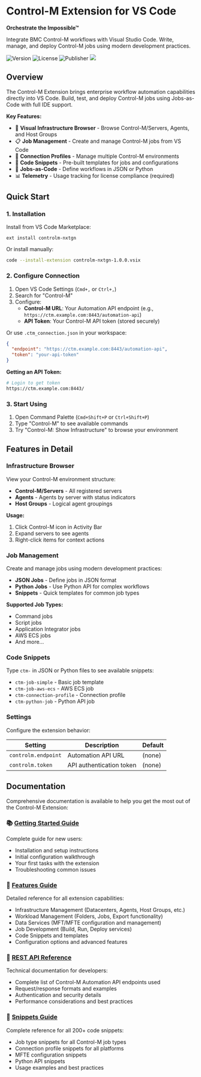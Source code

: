 # Control-M Extension for VS Code

**Orchestrate the Impossible™**

Integrate BMC Control-M workflows with Visual Studio Code. Write, manage, and deploy Control-M jobs using modern development practices.

![Version](https://img.shields.io/badge/Version-1.0.0-brightgreen) ![License](https://img.shields.io/badge/License-Apache%202.0-blue) ![Publisher](https://img.shields.io/badge/Publisher-BMC%20Software-blue) ![](https://img.shields.io/badge/dynamic/json.svg?label=Build%20State&url=https://raw.githubusercontent.com/controlm/ctm-vscode-extension/refs/heads/main/info.json&query=build&colorB=red)

## Overview

The Control-M Extension brings enterprise workflow automation capabilities directly into VS Code. Build, test, and deploy Control-M jobs using Jobs-as-Code with full IDE support.

**Key Features:**
- 🌳 **Visual Infrastructure Browser** - Browse Control-M/Servers, Agents, and Host Groups
- 📋 **Job Management** - Create and manage Control-M jobs from VS Code
- 🔌 **Connection Profiles** - Manage multiple Control-M environments
- 📝 **Code Snippets** - Pre-built templates for jobs and configurations
- 🔄 **Jobs-as-Code** - Define workflows in JSON or Python
- 📊 **Telemetry** - Usage tracking for license compliance (required)

## Quick Start

### 1. Installation

Install from VS Code Marketplace:
```
ext install controlm-nxtgn
```

Or install manually:
```bash
code --install-extension controlm-nxtgn-1.0.0.vsix
```

### 2. Configure Connection

1. Open VS Code Settings (`Cmd+,` or `Ctrl+,`)
2. Search for "Control-M"
3. Configure:
   - **Control-M URL**: Your Automation API endpoint (e.g., `https://ctm.example.com:8443/automation-api`)
   - **API Token**: Your Control-M API token (stored securely)

Or use `.ctm_connection.json` in your workspace:
```json
{
  "endpoint": "https://ctm.example.com:8443/automation-api",
  "token": "your-api-token"
}
```

**Getting an API Token:**
```bash
# Login to get token
https://ctm.example.com:8443/
```

### 3. Start Using

1. Open Command Palette (`Cmd+Shift+P` or `Ctrl+Shift+P`)
2. Type "Control-M" to see available commands
3. Try "Control-M: Show Infrastructure" to browse your environment

## Features in Detail

### Infrastructure Browser

View your Control-M environment structure:
- **Control-M/Servers** - All registered servers
- **Agents** - Agents by server with status indicators
- **Host Groups** - Logical agent groupings

**Usage:**
1. Click Control-M icon in Activity Bar
2. Expand servers to see agents
3. Right-click items for context actions

### Job Management

Create and manage jobs using modern development practices:
- **JSON Jobs** - Define jobs in JSON format
- **Python Jobs** - Use Python API for complex workflows
- **Snippets** - Quick templates for common job types

**Supported Job Types:**
- Command jobs
- Script jobs
- Application Integrator jobs
- AWS ECS jobs
- And more...

### Code Snippets

Type `ctm-` in JSON or Python files to see available snippets:
- `ctm-job-simple` - Basic job template
- `ctm-job-aws-ecs` - AWS ECS job
- `ctm-connection-profile` - Connection profile
- `ctm-python-job` - Python API job

### Settings

Configure the extension behavior:

| Setting | Description | Default |
|---------|-------------|---------|
| `controlm.endpoint` | Automation API URL | (none) |
| `controlm.token` | API authentication token | (none) |

## Documentation

Comprehensive documentation is available to help you get the most out of the Control-M Extension:

### 📚 [Getting Started Guide](docs/GETTING_STARTED.md)
Complete guide for new users:
- Installation and setup instructions
- Initial configuration walkthrough
- Your first tasks with the extension
- Troubleshooting common issues

### 📖 [Features Guide](docs/FEATURES_GUIDE.md)
Detailed reference for all extension capabilities:
- Infrastructure Management (Datacenters, Agents, Host Groups, etc.)
- Workload Management (Folders, Jobs, Export functionality)
- Data Services (MFT/MFTE configuration and management)
- Job Development (Build, Run, Deploy services)
- Code Snippets and templates
- Configuration options and advanced features

### 🔧 [REST API Reference](docs/REST_API_REFERENCE.md)
Technical documentation for developers:
- Complete list of Control-M Automation API endpoints used
- Request/response formats and examples
- Authentication and security details
- Performance considerations and best practices

### 📝 [Snippets Guide](docs/SNIPPETS_GUIDE.md)
Complete reference for all 200+ code snippets:
- Job type snippets for all Control-M job types
- Connection profile snippets for all platforms
- MFTE configuration snippets
- Python API snippets
- Usage examples and best practices


